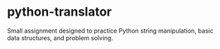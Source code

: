 # python-translator
Small assignment designed to practice Python string manipulation, basic data structures, and problem solving.
